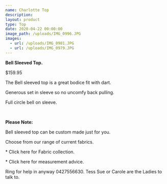 ```yaml
---
name: Charlotte Top
description:
layout: product
type: Top
date: 2020-04-22 00:00:00
image_path: /uploads/IMG_0996.JPG
images:
  - url: /uploads/IMG_0981.JPG
  - url: /uploads/IMG_0979.JPG
---
```


**Bell Sleeved Top.**

$159.95

The Bell sleeved top is a great bodice fit with dart.

Generous set in sleeve so no uncomfy back pulling.

Full circle bell on sleeve.

&nbsp;

**Please Note:**

Bell sleeved top can be custom made just for you.

Choose from our range of current fabrics.

\* Click here for Fabric collection.

\* Click here for measurement advice.

Ring for help in anyway 0427556630. Tess Sue or Carole are the Ladies to talk to.
